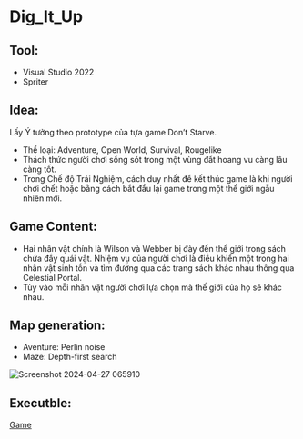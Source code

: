 # Dig_It_Up
## Tool:
- Visual Studio 2022
- Spriter

## Idea:
Lấy Ý tưởng theo prototype của tựa game Don’t Starve.
- Thể loại: Adventure, Open World, Survival,  Rougelike
- Thách thức người chơi sống sót trong một vùng đất hoang vu càng lâu càng tốt.
- Trong Chế độ Trải Nghiệm, cách duy nhất để kết thúc game là khi người chơi chết hoặc bằng cách bắt đầu lại game trong một thế giới ngẫu nhiên mới.

## Game Content:
- Hai nhân vật chính là Wilson và Webber bị đày đến thế giới trong sách chứa đầy quái vật. Nhiệm vụ của người chơi là điều khiển một trong hai nhân vật sinh tồn và tìm đường qua các trang sách khác nhau thông qua Celestial Portal.
- Tùy vào mỗi nhân vật người chơi lựa chọn mà thế giới của họ sẽ khác nhau.

## Map generation:
- Aventure: Perlin noise
- Maze: Depth-first search

![Screenshot 2024-04-27 065910](https://github.com/da0ran9e/Dig-It-Up-2D-Topdown/assets/98570451/9e53b5a8-16a6-402b-a9fc-24c73ab1cb44)
## Executble:
[Game](SDL2Project/x64/Release)
